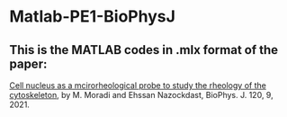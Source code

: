 # Matlab-PE1-BioPhysJ
## This is the MATLAB codes in .mlx format of the paper:				
[Cell nucleus as a mcirorheological probe to study the rheology of the cytoskeleton](https://www.cell.com/biophysj/fulltext/S0006-3495(21)00211-3), by M. Moradi and Ehssan Nazockdast, BioPhys. J. 120, 9, 2021. 
